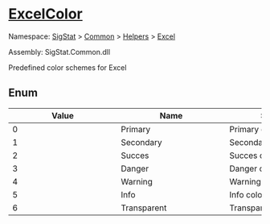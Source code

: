 # [ExcelColor](./ExcelColor.md)
Namespace: [SigStat]() > [Common](./../../README.md) > [Helpers](./../README.md) > [Excel](./README.md)

Assembly: SigStat.Common.dll


Predefined color schemes for Excel

##	Enum

| Value | Name | Summary | 
| --- | --- | --- | 
| 0<div style="width: 200px">| Primary<div style="width: 200px">| Primary color<div style="width: 200px">| <br>
| 1<div style="width: 200px">| Secondary<div style="width: 200px">| Secondary color<div style="width: 200px">| <br>
| 2<div style="width: 200px">| Succes<div style="width: 200px">| Succes color<div style="width: 200px">| <br>
| 3<div style="width: 200px">| Danger<div style="width: 200px">| Danger color<div style="width: 200px">| <br>
| 4<div style="width: 200px">| Warning<div style="width: 200px">| Warning color<div style="width: 200px">| <br>
| 5<div style="width: 200px">| Info<div style="width: 200px">| Info color<div style="width: 200px">| <br>
| 6<div style="width: 200px">| Transparent<div style="width: 200px">| Transparent color<div style="width: 200px">| <br>


